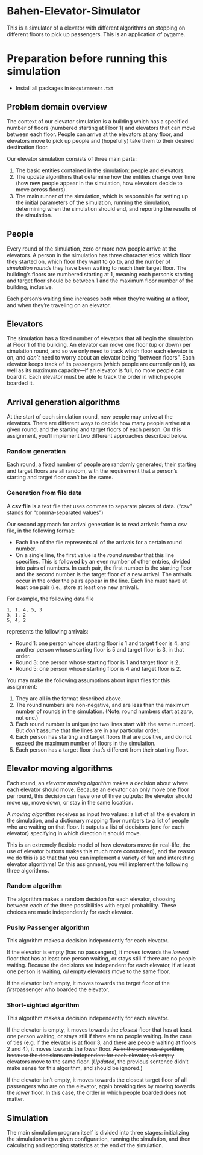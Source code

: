 # Bahen-Elevator-Simulator
This is a simulator of a elevator with different algorithms on stopping on different floors to pick up passengers. This is an application of pygame.



# Preparation before running this simulation

- Install all packages in `Requirements.txt`



## Problem domain overview

The context of our elevator simulation is a building which has a specified number of floors (numbered starting at Floor 1) and elevators that can move between each floor. People can arrive at the elevators at any floor, and elevators move to pick up people and (hopefully) take them to their desired destination floor.

Our elevator simulation consists of three main parts:

1. The basic entities contained in the simulation: people and elevators.
2. The update algorithms that determine how the entities change over time (how new people appear in the simulation, how elevators decide to move across floors).
3. The main runner of the simulation, which is responsible for setting up the initial parameters of the simulation, running the simulation, determining when the simulation should end, and reporting the results of the simulation.



## People

Every round of the simulation, zero or more new people arrive at the elevators. A person in the simulation has three characteristics: which floor they started on, which floor they want to go to, and the number of *simulation rounds* they have been waiting to reach their target floor. The building’s floors are numbered starting at 1, meaning each person’s starting and target floor should be between 1 and the maximum floor number of the building, inclusive.

Each person’s waiting time increases both when they’re waiting at a floor, and when they’re traveling on an elevator.

## Elevators

The simulation has a fixed number of elevators that all begin the simulation at Floor 1 of the building. An elevator can move one floor (up or down) per simulation round, and so we only need to track which floor each elevator is on, and *don’t* need to worry about an elevator being “between floors”. Each elevator keeps track of its passengers (which people are currently on it), as well as its maximum capacity—if an elevator is full, no more people can board it. Each elevator must be able to track the order in which people boarded it.

## Arrival generation algorithms

At the start of each simulation round, new people may arrive at the elevators. There are different ways to decide how many people arrive at a given round, and the starting and target floors of each person. On this assignment, you’ll implement two different approaches described below.

### Random generation

Each round, a fixed number of people are randomly generated; their starting and target floors are all random, with the requirement that a person’s starting and target floor can’t be the same.

### Generation from file data

A **csv file** is a text file that uses commas to separate pieces of data. (“csv” stands for “comma-separated values”)

Our second approach for arrival generation is to read arrivals from a csv file, in the following format:

- Each line of the file represents all of the arrivals for a certain round number.
- On a single line, the first value is the *round number* that this line specifies. This is followed by an even number of other entries, divided into pairs of numbers. In each pair, the first number is the starting floor and the second number is the target floor of a new arrival. The arrivals occur in the order the pairs appear in the line. Each line must have at least one pair (i.e., store at least one new arrival).

For example, the following data file

```
1, 1, 4, 5, 3
3, 1, 2
5, 4, 2
```

represents the following arrivals:

- Round 1: one person whose starting floor is 1 and target floor is 4, and another person whose starting floor is 5 and target floor is 3, in that order.
- Round 3: one person whose starting floor is 1 and target floor is 2.
- Round 5: one person whose starting floor is 4 and target floor is 2.

You may make the following assumptions about input files for this assignment:

1. They are all in the format described above.
2. The round numbers are non-negative, and are less than the maximum number of rounds in the simulation. (Note: round numbers start at *zero*, not one.)
3. Each round number is unique (no two lines start with the same number). But *don’t* assume that the lines are in any particular order.
4. Each person has starting and target floors that are positive, and do not exceed the maximum number of floors in the simulation.
5. Each person has a target floor that’s different from their starting floor.

## Elevator moving algorithms

Each round, an *elevator moving algorithm* makes a decision about where each elevator should move. Because an elevator can only move one floor per round, this decision can have one of three outputs: the elevator should move up, move down, or stay in the same location.

A *moving algorithm* receives as input two values: a list of all the elevators in the simulation, and a dictionary mapping floor numbers to a list of people who are waiting on that floor. It outputs a list of decisions (one for each elevator) specifying in which direction it should move.

This is an extremely flexible model of how elevators move (in real-life, the use of elevator buttons makes this much more constrained), and the reason we do this is so that that you can implement a variety of fun and interesting elevator algorithms! On this assignment, you will implement the following three algorithms.

### Random algorithm

The algorithm makes a random decision for each elevator, choosing between each of the three possibilities with equal probability. These choices are made independently for each elevator.

### Pushy Passenger algorithm

This algorithm makes a decision independently for each elevator.

If the elevator is empty (has no passengers), it moves towards the *lowest* floor that has at least one person waiting, or stays still if there are no people waiting. Because the decisions are independent for each elevator, if at least one person is waiting, *all* empty elevators move to the same floor.

If the elevator isn’t empty, it moves towards the target floor of the *first*passenger who boarded the elevator.

### Short-sighted algorithm

This algorithm makes a decision independently for each elevator.

If the elevator is empty, it moves towards the *closest* floor that has at least one person waiting, or stays still if there are no people waiting. In the case of ties (e.g. if the elevator is at floor 3, and there are people waiting at floors 2 and 4), it moves towards the *lower* floor. ~~As in the previous algorithm, because the decisions are independent for each elevator, *all* empty elevators move to the same floor.~~ (*Updated*, the previous sentence didn’t make sense for this algorithm, and should be ignored.)

If the elevator isn’t empty, it moves towards the closest target floor of all passengers who are on the elevator, again breaking ties by moving towards the *lower* floor. In this case, the order in which people boarded does not matter.

## Simulation

The main simulation program itself is divided into three stages: initializing the simulation with a given configuration, running the simulation, and then calculating and reporting statistics at the end of the simulation.